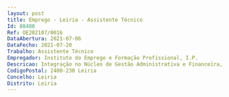 ```yaml
--- 
layout: post
title: Emprego - Leiria - Assistente Técnico
Id: 88480
Ref: OE202107/0016
DataAbertura: 2021-07-06
DataFecho: 2021-07-20
Trabalho: Assistente Técnico
Empregador: Instituto do Emprego e Formação Profissional, I.P.
Descricao: Integração no Núcleo de Gestão Administrativa e Financeira, incluindo designadamente   Assegurar os procedimentos administrativos do expediente geral (Entrada, Saída, Distribuição e Arquivo de Correio)   Assegurar os procedimentos administrativos e financeiros relacionados com os diversos processamentos   Atendimento Telefónico   Arquivo Geral  Organização e Procedimentos Administrativos   Colaborar nas manifestações de necessidades e pedidos de aquisição de Bens e Serviços necessários ao funcionamento do Centro   Assegurar o aprovisionamento e armazenamento adequados dos equipamentos, materiais e ferramentas   Apoio administrativo no âmbito dos diversos programas de emprego e especificamente apoio administrativo às ações de formação profissional   Outras tarefas inerentes à atividade do IEFP
CodigoPostal: 2400-230 Leiria
Concelho: Leiria
Distrito: Leiria
--- 
```

